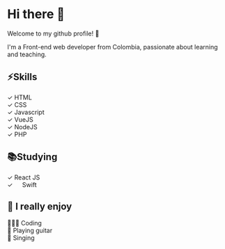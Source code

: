 # Hi there 👋 

Welcome to my github profile! 🥳

I'm a Front-end web developer from Colombia, passionate about learning and teaching.

## ⚡️Skills
✓ HTML <br>
✓ CSS <br>
✓ Javascript <br>
✓ VueJS <br>
✓ NodeJS <br>
✓ PHP <br>

## 📚Studying
✓ React JS <br>
✓ <img src="https://raw.githubusercontent.com/ronaldtorres/ronaldtorres/master/.github/swift.png?token=AKSAOI2J25IPBNRHSPK3LL27ENPWG" width="14"> Swift <br>

## 🖤 I really enjoy
👨🏽‍💻 Coding <br>
🎸 Playing guitar <br>
🎤 Singing
